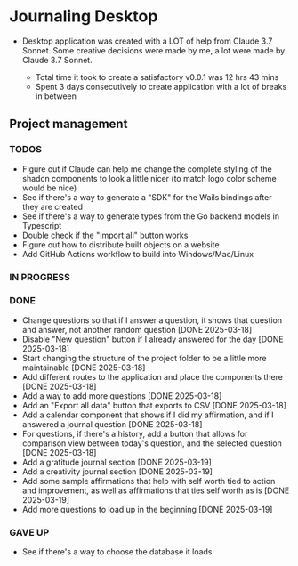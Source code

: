 # Journaling Desktop

- Desktop application was created with a LOT of help from Claude 3.7 Sonnet. Some creative decisions were made by me, a lot were made by Claude 3.7 Sonnet.

  - Total time it took to create a satisfactory v0.0.1 was 12 hrs 43 mins
  - Spent 3 days consecutively to create application with a lot of breaks in between

## Project management

### TODOS

- Figure out if Claude can help me change the complete styling of the shadcn components to look a little nicer (to match logo color scheme would be nice)
- See if there's a way to generate a "SDK" for the Wails bindings after they are created
- See if there's a way to generate types from the Go backend models in Typescript
- Double check if the "Import all" button works
- Figure out how to distribute built objects on a website
- Add GitHub Actions workflow to build into Windows/Mac/Linux

### IN PROGRESS

### DONE

- Change questions so that if I answer a question, it shows that question and answer, not another random question [DONE 2025-03-18]
- Disable "New question" button if I already answered for the day [DONE 2025-03-18]
- Start changing the structure of the project folder to be a little more maintainable [DONE 2025-03-18]
- Add different routes to the application and place the components there [DONE 2025-03-18]
- Add a way to add more questions [DONE 2025-03-18]
- Add an "Export all data" button that exports to CSV [DONE 2025-03-18]
- Add a calendar component that shows if I did my affirmation, and if I answered a journal question [DONE 2025-03-18]
- For questions, if there's a history, add a button that allows for comparison view between today's question, and the selected question [DONE 2025-03-18]
- Add a gratitude journal section [DONE 2025-03-19]
- Add a creativity journal section [DONE 2025-03-19]
- Add some sample affirmations that help with self worth tied to action and improvement, as well as affirmations that ties self worth as is [DONE 2025-03-19]
- Add more questions to load up in the beginning [DONE 2025-03-19]

### GAVE UP

- See if there's a way to choose the database it loads
